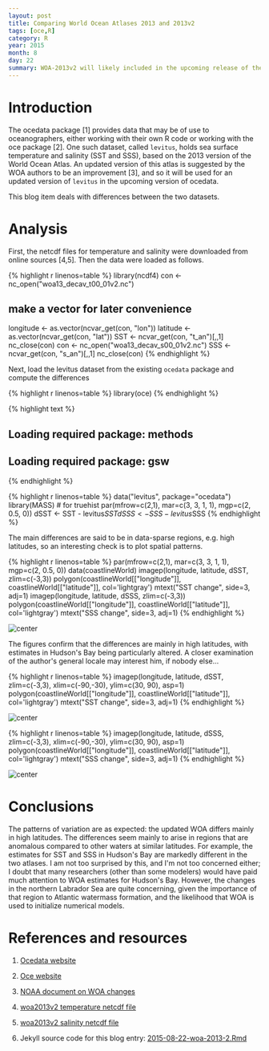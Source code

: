 ```yaml
---
layout: post
title: Comparing World Ocean Atlases 2013 and 2013v2
tags: [oce,R]
category: R
year: 2015
month: 8
day: 22
summary: WOA-2013v2 will likely included in the upcoming release of the ``ocedata`` package, so I thought I should look into changes. Some results for SST and SSS are given here.
---
```


# Introduction

The ocedata package [1] provides data that may be of use to oceanographers,
either working with their own R code or working with the oce package [2]. One
such dataset, called ``levitus``, holds sea surface temperature and salinity
(SST and SSS), based on the 2013 version of the World Ocean Atlas.  An updated
version of this atlas is suggested by the WOA authors to be an improvement [3],
and so it will be used for an updated version of ``levitus`` in the upcoming
version of ocedata.

This blog item deals with differences between the two datasets.

# Analysis

First, the netcdf files for temperature and salinity were downloaded from
online sources [4,5]. Then the data were loaded as follows.

{% highlight r linenos=table %}
library(ncdf4)
con <- nc_open("woa13_decav_t00_01v2.nc")
## make a vector for later convenience
longitude <- as.vector(ncvar_get(con, "lon"))
latitude <- as.vector(ncvar_get(con, "lat"))
SST <- ncvar_get(con, "t_an")[,,1]
nc_close(con)
con <- nc_open("woa13_decav_s00_01v2.nc")
SSS <- ncvar_get(con, "s_an")[,,1]
nc_close(con)
{% endhighlight %}

Next, load the levitus dataset from the existing ``ocedata`` package
and compute the differences

{% highlight r linenos=table %}
library(oce)
{% endhighlight %}



{% highlight text %}
## Loading required package: methods
## Loading required package: gsw
{% endhighlight %}



{% highlight r linenos=table %}
data("levitus", package="ocedata")
library(MASS) # for truehist
par(mfrow=c(2,1), mar=c(3, 3, 1, 1), mgp=c(2, 0.5, 0))
dSST <- SST - levitus$SST
dSSS <- SSS - levitus$SSS
{% endhighlight %}

The main differences are said to be in data-sparse regions, e.g. high latitudes,
so an interesting check is to plot spatial patterns.

{% highlight r linenos=table %}
par(mfrow=c(2,1), mar=c(3, 3, 1, 1), mgp=c(2, 0.5, 0))
data(coastlineWorld)
imagep(longitude, latitude, dSST, zlim=c(-3,3))
polygon(coastlineWorld[["longitude"]], coastlineWorld[["latitude"]],
        col='lightgray') 
mtext("SST change", side=3, adj=1)
imagep(longitude, latitude, dSSS, zlim=c(-3,3))
polygon(coastlineWorld[["longitude"]], coastlineWorld[["latitude"]],
        col='lightgray') 
mtext("SSS change", side=3, adj=1)
{% endhighlight %}

![center](http://dankelley.github.io/figs/2015-08-22-woa-2013-2/unnamed-chunk-3-1.png) 

The figures confirm that the differences are mainly in high latitudes, with
estimates in Hudson's Bay being particularly altered.  A closer examination of
the author's general locale may interest him, if nobody else...

{% highlight r linenos=table %}
imagep(longitude, latitude, dSST, zlim=c(-3,3), xlim=c(-90,-30), ylim=c(30, 90), asp=1)
polygon(coastlineWorld[["longitude"]], coastlineWorld[["latitude"]],
        col='lightgray') 
mtext("SST change", side=3, adj=1)
{% endhighlight %}

![center](http://dankelley.github.io/figs/2015-08-22-woa-2013-2/unnamed-chunk-4-1.png) 

{% highlight r linenos=table %}
imagep(longitude, latitude, dSSS, zlim=c(-3,3), xlim=c(-90,-30), ylim=c(30, 90), asp=1)
polygon(coastlineWorld[["longitude"]], coastlineWorld[["latitude"]],
        col='lightgray') 
mtext("SSS change", side=3, adj=1)
{% endhighlight %}

![center](http://dankelley.github.io/figs/2015-08-22-woa-2013-2/unnamed-chunk-4-2.png) 


# Conclusions

The patterns of variation are as expected: the updated WOA differs mainly in
high latitudes.  The differences seem mainly to arise in regions that are
anomalous compared to other waters at similar latitudes. For example, the
estimates for SST and SSS in Hudson's Bay are markedly different in the two
atlases.  I am not too surprised by this, and I'm not too concerned either; I
doubt that many researchers (other than some modelers) would have paid much
attention to WOA estimates for Hudson's Bay. However, the changes in the
northern Labrador Sea are quite concerning, given the importance of that region
to Atlantic watermass formation, and the likelihood that WOA is used to
initialize numerical models.

# References and resources

1. [Ocedata website](http://dankelley.github.io/ocedata/)   

2. [Oce website](http://dankelley.github.io/oce/)   

3. [NOAA document on WOA changes](http://data.nodc.noaa.gov/woa/WOA13/DOC/woa13v2_changes.pdf)

4. [woa2013v2 temperature netcdf file](http://data.nodc.noaa.gov/thredds/fileServer/woa/WOA13/DATAv2/temperature/netcdf/decav/1.00/woa13_decav_t00_01v2.nc)

5. [woa2013v2 salinity netcdf file](http://data.nodc.noaa.gov/thredds/fileServer/woa/WOA13/DATAv2/salinity/netcdf/decav/1.00/woa13_decav_s00_01v2.nc)

6. Jekyll source code for this blog entry: [2015-08-22-woa-2013-2.Rmd](https://raw.github.com/dankelley/dankelley.github.io/master/assets/2015-08-22-woa-2013-2.Rmd)

